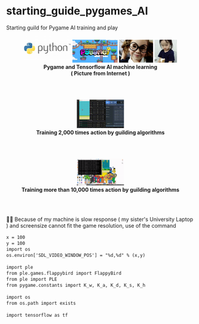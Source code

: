 # starting_guide_pygames_AI
Starting guild for Pygame AI training and play

<p align="center" width="100%">
    <img width="25%" src="https://github.com/jkaewprateep/Python_and_CURL/blob/main/Python.jpg">
    <img width="24%" src="https://github.com/jkaewprateep/starting_guide_pygames_AI/blob/main/pygame.jpg">
    <img width="18%" src="https://github.com/jkaewprateep/starting_guide_pygames_AI/blob/main/image10.jpg">
    <img width="12%" src="https://github.com/jkaewprateep/starting_guide_pygames_AI/blob/main/image6.jpg"> </br>
    <b> Pygame and Tensorflow AI machine learning </b> </br>
    <b> ( Picture from Internet ) </b> </br>
</p>
</br>
</br>

<p align="center" width="100%">
    <img width="25%" src="https://github.com/jkaewprateep/starting_guide_pygames_AI/blob/main/2000%20hits-training.gif"></br>
    <b> Training 2,000 times action by guilding algorithms </b> </br>
</p>
</br>
</br>

<p align="center" width="100%">
    <img width="25%" src="https://github.com/jkaewprateep/starting_guide_pygames_AI/blob/main/FlappyBird_small.gif"></br>
    <b> Training more than 10,000 times action by guilding algorithms </b> </br>
</p>
</br>
</br>

🧸💬 Because of my machine is slow response ( my sister's University Laptop ) and screensize cannot fit the game resolution, use of the command 
```
x = 100
y = 100
import os
os.environ['SDL_VIDEO_WINDOW_POS'] = "%d,%d" % (x,y)

import ple
from ple.games.flappybird import FlappyBird
from ple import PLE
from pygame.constants import K_w, K_a, K_d, K_s, K_h 

import os
from os.path import exists

import tensorflow as tf
```
